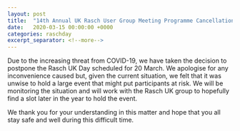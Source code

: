 ```yaml
---
layout: post
title:  "14th Annual UK Rasch User Group Meeting Programme Cancellation"
date:   2020-03-15 00:00:00 +0000
categories: raschday
excerpt_separator: <!--more-->
---
```

Due to the increasing threat from COVID-19, we have taken the decision to postpone the Rasch UK Day scheduled for 20 March. We apologise for any inconvenience caused but, given the current situation, we felt that it was unwise to hold a large event that might put participants at risk. We will be monitoring the situation and will work with the Rasch UK group to hopefully find a slot later in the year to hold the event.

We thank you for your understanding in this matter and hope that you all stay safe and well during this difficult time.

